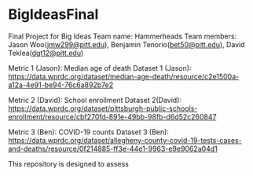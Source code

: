 # BigIdeasFinal
Final Project for Big Ideas
Team name: Hammerheads
Team members: Jason Woo(jmw299@pitt.edu), Benjamin Tenorio(bet50@pitt.edu), David Teklea(dgt12@pitt.edu)

Metric 1 (Jason): Median age of death
Dataset 1 (Jason): https://data.wprdc.org/dataset/median-age-death/resource/c2e1500a-a12a-4e91-be94-76c6a892b7e2

Metric 2 (David): School enrollment
Dataset 2(David):  
https://data.wprdc.org/dataset/pittsburgh-public-schools-enrollment/resource/cbf270fd-891e-49bb-98fb-d6d52c260847  

Metric 3 (Ben): COVID-19 counts
Dataset 3 (Ben): https://data.wprdc.org/dataset/allegheny-county-covid-19-tests-cases-and-deaths/resource/0f214885-ff3e-44e1-9963-e9e9062a04d1  

This repository is designed to assess 
